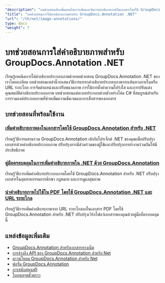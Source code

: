 ```yaml
---
"description": "บทช่วยสอนทีละขั้นตอนในการเพิ่มและจัดการคำอธิบายภาพในเอกสารโดยใช้ GroupDocs.Annotation สำหรับ .NET"
"title": "บทช่วยสอนการใส่คำอธิบายภาพสำหรับ GroupDocs.Annotation .NET"
"url": "/th/net/image-annotations/"
type: docs
"weight": 7
---
```


# บทช่วยสอนการใส่คำอธิบายภาพสำหรับ GroupDocs.Annotation .NET

เรียนรู้เทคนิคการใส่คำอธิบายประกอบภาพด้วยบทช่วยสอน GroupDocs.Annotation .NET ของเราโดยละเอียด บทช่วยสอนเหล่านี้จะแสดงวิธีการแทรกคำอธิบายประกอบภาพจากเส้นทางภายในหรือ URL ระยะไกล การจัดตำแหน่งและปรับขนาดภาพ การใช้การตั้งค่าความโปร่งใส และการปรับแต่งคุณสมบัติคำอธิบายประกอบภาพ บทช่วยสอนแต่ละบทประกอบด้วยตัวอย่างโค้ด C# ที่สมบูรณ์สำหรับการรวมองค์ประกอบภาพที่ช่วยเพิ่มความชัดเจนและการสื่อสารของเอกสาร

## บทช่วยสอนที่พร้อมใช้งาน

### [เพิ่มคำอธิบายภาพลงในเอกสารโดยใช้ GroupDocs.Annotation สำหรับ .NET](./add-image-annotations-groupdocs-net/)
เรียนรู้วิธีการผสานรวม GroupDocs.Annotation เข้ากับโปรเจ็กต์ .NET ของคุณเพื่อปรับปรุงเอกสารด้วยคำอธิบายประกอบภาพ ปรับปรุงการมีส่วนร่วมของผู้ใช้และปรับปรุงการทำงานร่วมกันให้มีประสิทธิภาพ

### [คู่มือครอบคลุมในการเพิ่มคำอธิบายภาพใน .NET ด้วย GroupDocs.Annotation](./guide-image-annotations-groupdocs-dotnet/)
เรียนรู้วิธีการเพิ่มคำอธิบายประกอบภาพโดยใช้ GroupDocs.Annotation สำหรับ .NET ปรับปรุงเอกสารในอุตสาหกรรมการศึกษา กฎหมาย และการดูแลสุขภาพ

### [นำคำอธิบายภาพไปใช้ใน PDF โดยใช้ GroupDocs.Annotation .NET และ URL ระยะไกล](./groupdocs-annotation-net-image-remote-url/)
เรียนรู้วิธีการเพิ่มคำอธิบายภาพจาก URL ระยะไกลลงในเอกสาร PDF โดยใช้ GroupDocs.Annotation สำหรับ .NET ปรับปรุงเวิร์กโฟลว์เอกสารของคุณด้วยคู่มือที่ครอบคลุมนี้

## แหล่งข้อมูลเพิ่มเติม

- [GroupDocs.Annotation สำหรับเอกสารทางเน็ต](https://docs.groupdocs.com/annotation/net/)
- [การอ้างอิง API ของ GroupDocs.Annotation สำหรับ Net](https://reference.groupdocs.com/annotation/net/)
- [ดาวน์โหลด GroupDocs.Annotation สำหรับ Net](https://releases.groupdocs.com/annotation/net/)
- [ฟอรั่ม GroupDocs.Annotation](https://forum.groupdocs.com/c/annotation)
- [การสนับสนุนฟรี](https://forum.groupdocs.com/)
- [ใบอนุญาตชั่วคราว](https://purchase.groupdocs.com/temporary-license/)
